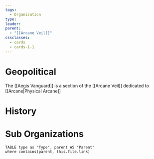 ```yaml
---
tags:
  - Organization
type: 
leader: 
parent:
  - "[[Arcane Veil]]"
cssclasses:
  - cards
  - cards-1-1
---
```


# Geopolitical
The [[Aegis Vanguard]] is a section of the [[Arcane Veil]] dedicated to [[Arcane|Physical Arcane]]
# History

# Sub Organizations
```dataview
TABLE type as "Type", parent AS "Parent"
where contains(parent, this.file.link)
```

